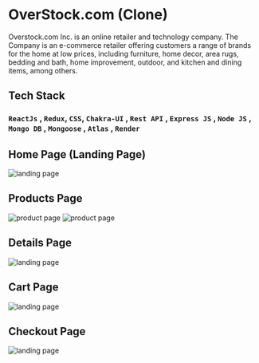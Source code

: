 # OverStock.com (Clone)

Overstock.com Inc. is an online retailer and technology company. The Company is an e-commerce retailer offering customers a range of brands for the home at low prices, including furniture, home decor, area rugs, bedding and bath, home improvement, outdoor, and kitchen and dining items, among others.



## Tech Stack 
### `ReactJs` , `Redux`, `CSS`, `Chakra-UI` , `Rest API` , `Express JS` , `Node JS` , `Mongo DB` , `Mongoose` , `Atlas` , `Render` 

## Home Page (Landing Page)
<img src="https://user-images.githubusercontent.com/96625397/200256356-e72a1993-8d54-4b4b-9984-2d1ffcc2a7d6.png" alt="landing page" />

## Products Page
<img src="https://user-images.githubusercontent.com/96625397/200256876-6a0e1541-6306-42ac-aed4-845eeac5b7cb.png" alt="product page" />
<img src="https://user-images.githubusercontent.com/96625397/200257387-aeb89a19-04c7-402d-ae4d-206cfd26c95d.png" alt="product page" />

## Details Page
<img src="https://user-images.githubusercontent.com/96625397/200258348-76901ea1-f54f-40a4-a760-de8841c1d4e1.png" alt="landing page" />

## Cart Page
<img src="https://user-images.githubusercontent.com/96625397/200258455-b7e1cdca-17f1-4672-8b0b-5b3a8055de93.png" alt="landing page" />

## Checkout Page
<img src="https://user-images.githubusercontent.com/96625397/200258668-cc679589-b4f8-4028-845f-9ac1942a5b4c.png" alt="landing page" />
